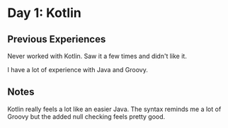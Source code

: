 # Day 1: Kotlin

## Previous Experiences
Never worked with Kotlin. Saw it a few times and didn't like it.

I have a lot of experience with Java and Groovy.

## Notes

Kotlin really feels a lot like an easier Java.
The syntax reminds me a lot of Groovy but the added null checking feels pretty good.
